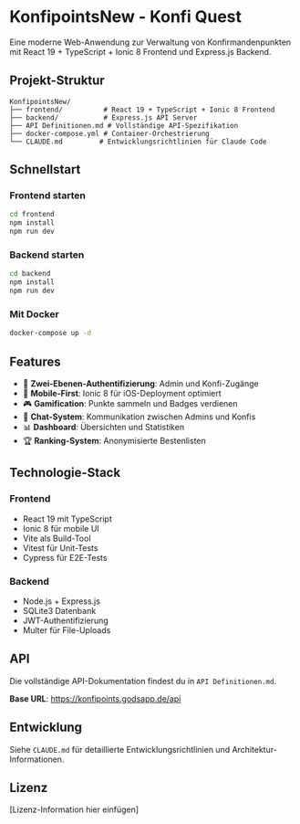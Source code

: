 # KonfipointsNew - Konfi Quest

Eine moderne Web-Anwendung zur Verwaltung von Konfirmandenpunkten mit React 19 + TypeScript + Ionic 8 Frontend und Express.js Backend.

## Projekt-Struktur

```
KonfipointsNew/
├── frontend/          # React 19 + TypeScript + Ionic 8 Frontend
├── backend/           # Express.js API Server
├── API Definitionen.md # Vollständige API-Spezifikation
├── docker-compose.yml # Container-Orchestrierung
└── CLAUDE.md         # Entwicklungsrichtlinien für Claude Code
```

## Schnellstart

### Frontend starten
```bash
cd frontend
npm install
npm run dev
```

### Backend starten
```bash
cd backend
npm install
npm run dev
```

### Mit Docker
```bash
docker-compose up -d
```

## Features

- 🔐 **Zwei-Ebenen-Authentifizierung**: Admin und Konfi-Zugänge
- 📱 **Mobile-First**: Ionic 8 für iOS-Deployment optimiert
- 🎮 **Gamification**: Punkte sammeln und Badges verdienen
- 💬 **Chat-System**: Kommunikation zwischen Admins und Konfis
- 📊 **Dashboard**: Übersichten und Statistiken
- 🏆 **Ranking-System**: Anonymisierte Bestenlisten

## Technologie-Stack

### Frontend
- React 19 mit TypeScript
- Ionic 8 für mobile UI
- Vite als Build-Tool
- Vitest für Unit-Tests
- Cypress für E2E-Tests

### Backend
- Node.js + Express.js
- SQLite3 Datenbank
- JWT-Authentifizierung
- Multer für File-Uploads

## API

Die vollständige API-Dokumentation findest du in `API Definitionen.md`.

**Base URL**: https://konfipoints.godsapp.de/api

## Entwicklung

Siehe `CLAUDE.md` für detaillierte Entwicklungsrichtlinien und Architektur-Informationen.

## Lizenz

[Lizenz-Information hier einfügen]